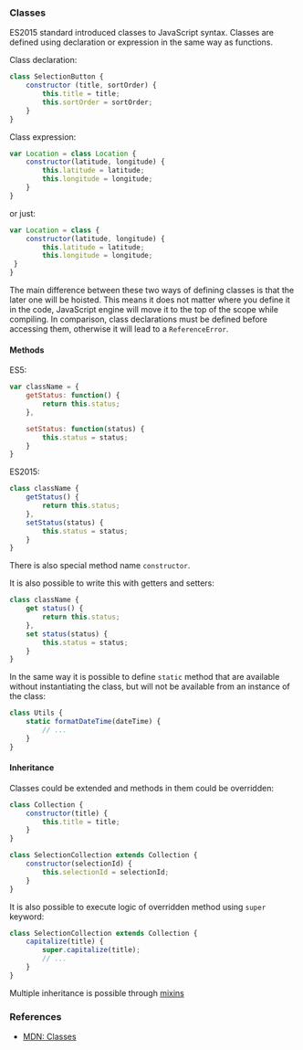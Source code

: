 ### Classes

ES2015 standard introduced classes to JavaScript syntax. Classes are defined using declaration or expression in the same way as functions.

Class declaration:

```javascript
class SelectionButton {
	constructor (title, sortOrder) {
		this.title = title;
		this.sortOrder = sortOrder;
	}
}
```

Class expression:

```javascript
var Location = class Location {
    constructor(latitude, longitude) {
        this.latitude = latitude;
        this.longitude = longitude;
    }
}
```

 or just:

```javascript
var Location = class {
    constructor(latitude, longitude) {
        this.latitude = latitude;
        this.longitude = longitude;
 }
}
```

The main difference between these two ways of defining classes is that the later one will be hoisted. This means it does not matter where you define it in the code, JavaScript engine will move it to the top of the scope while compiling.
In comparison, class declarations must be defined before accessing them, otherwise it will lead to a `ReferenceError`.

#### Methods

ES5:

```javascript
var className = {
	getStatus: function() {
		return this.status;
	},

	setStatus: function(status) {
		this.status = status;
	}
}
```

ES2015:

```javascript
class className {
	getStatus() {
		return this.status;
	},
	setStatus(status) {
		this.status = status;
	}
}
```

There is also special method name `constructor`.

It is also possible to write this with getters and setters:

```javascript
class className {
	get status() {
		return this.status;
	},
	set status(status) {
		this.status = status;
	}
}
```

In the same way it is possible to define `static` method that are available without instantiating the class, but will not be available from an instance of the class:

```javascript
class Utils {
	static formatDateTime(dateTime) {
		// ...
	}
}
```

#### Inheritance

Classes could be extended and methods in them could be overridden:

```javascript
class Collection {
	constructor(title) {
		this.title = title;
	}
}

class SelectionCollection extends Collection {
	constructor(selectionId) {
		this.selectionId = selectionId;
	}
}
```

It is also possible to execute logic of overridden method using `super` keyword:

```javascript
class SelectionCollection extends Collection {
	capitalize(title) {
		super.capitalize(title);
		// ...
	}
}
```

Multiple inheritance is possible through [mixins](https://developer.mozilla.org/en-US/docs/Web/JavaScript/Reference/Classes#Mix-ins)

### References

- [MDN: Classes](https://developer.mozilla.org/en-US/docs/Web/JavaScript/Reference/Classes)
